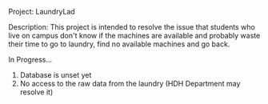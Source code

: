 Project: LaundryLad

Description: This project is intended to resolve the issue that students who
live on campus don't know if the machines are available and probably waste
their time to go to laundry, find no available machines and go back.

In Progress...
1. Database is unset yet
2. No access to the raw data from the laundry (HDH Department may resolve it)
